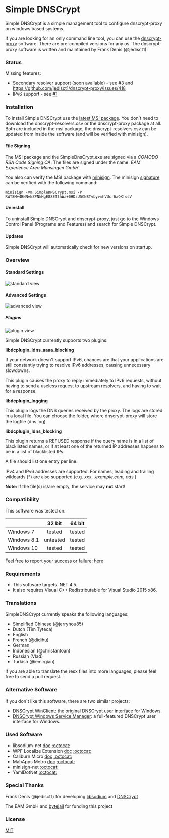 # Simple DNSCrypt

Simple DNSCrypt is a simple management tool to configure dnscrypt-proxy on windows based systems.

If you are looking for an only command line tool, you can use the [dnscrypt-proxy](https://dnscrypt.org/) software. There are pre-compiled versions for any os.
The dnscrypt-proxy software is written and maintained by Frank Denis (@jedisct1).

### Status

Missing features:

- Secondary resolver support (soon available) - see [#3](https://github.com/bitbeans/SimpleDnsCrypt/issues/3) and https://github.com/jedisct1/dnscrypt-proxy/issues/418
- IPv6 support - see [#1](https://github.com/bitbeans/SimpleDnsCrypt/issues/1)

### Installation

To install Simple DNSCrypt use the [latest MSI package](https://github.com/bitbeans/SimpleDnsCrypt/releases/download/0.3.5/SimpleDNSCrypt.msi).
You don`t need to download the dnscrypt-resolvers.csv or the dnscrypt-proxy package at all.
Both are included in the msi package, the dnscrypt-resolvers.csv can be updated from inside the software (and will be verified with minisign).

#### File Signing
The MSI package and the SimpleDnsCrypt.exe are signed via a *COMODO RSA Code Signing CA*. 
The files are signed under the name: *EAM Experience Area Münsingen GmbH*

You also can verify the MSI package with [minisign](https://jedisct1.github.io/minisign/).
The minisign [signature](https://github.com/bitbeans/SimpleDnsCrypt/releases/download/0.3.5/SimpleDNSCrypt.msi.minisig) can be verified with the following command:

	minisign -Vm SimpleDNSCrypt.msi -P RWTSM+4BNNvkZPNkHgE88ETlhWa+0HDzU5CN8TvbyvmhVUcr6aQXfssV

#### Uninstall
To uninstall Simple DNSCrypt and dnscrypt-proxy, just go to the Windows Control Panel (Programs and Features) and search for Simple DNSCrypt.

#### Updates
Simple DNSCrypt will automatically check for new versions on startup.


### Overview

#### Standard Settings
![standard view](https://raw.githubusercontent.com/bitbeans/SimpleDnsCrypt/master/img/standard.png)

#### Advanced Settings
![advanced view](https://raw.githubusercontent.com/bitbeans/SimpleDnsCrypt/master/img/advanced.png)

##### Plugins

![plugin view](https://raw.githubusercontent.com/bitbeans/SimpleDnsCrypt/master/img/plugins.png)

Simple DNSCrypt currently supports two plugins:

**libdcplugin_ldns_aaaa_blocking**

If your network doesn't support IPv6, chances are that your applications are still constantly trying to resolve IPv6 addresses, causing unnecessary slowdowns.

This plugin causes the proxy to reply immediately to IPv6 requests, without having to send a useless request to upstream resolvers, and having to wait for a response.

**libdcplugin_logging**

This plugin logs the DNS queries received by the proxy. The logs are stored in a local file.
You can choose the folder, where dnscrypt-proxy will store the logfile (dns.log).

**libdcplugin_ldns_blocking**

This plugin returns a REFUSED response if the query name is in a list of blacklisted names, or if at least one of the returned IP addresses happens to be in a list of blacklisted IPs.

A file should list one entry per line.

IPv4 and IPv6 addresses are supported. For names, leading and trailing wildcards (*) are also supported (e.g. *xxx*, *.example.com, ads.*)

**Note:** If the file(s) is/are empty, the service may **not** start!

### Compatibility

This software was tested on:

|             | 32 bit      | 64 bit     |
| :----------- | :-----------: | :-----------: | 
| Windows 7    | tested        | tested        | 
| Windows 8.1     | untested        | tested       | 
| Windows 10     | tested        | tested        | 

Feel free to report your success or failure: [here](https://github.com/bitbeans/SimpleDnsCrypt/issues/5)

### Requirements

- This software targets .NET 4.5.
- It also requires Visual C++ Redistributable for Visual Studio 2015 x86.

### Translations

SimpleDNSCrypt currently speaks the following languages:

- Simplified Chinese (@jerryhou85)
- Dutch (Tim Tyteca)
- English
- French (@didihu)
- German
- Indonesian (@christantoan)
- Russian (Vlad)
- Turkish (@emirgian)

If you are able to translate the resx files into more languages, please feel free to send a pull request. 


### Alternative Software

If you don`t like this software, there are two similar projects:

- [DNSCrypt WinClient](https://github.com/Noxwizard/dnscrypt-winclient): the original DNSCrypt user interface for Windows.
- [DNSCrypt Windows Service Manager](http://simonclausen.dk/projects/dnscrypt-winservicemgr/): a full-featured DNSCrypt user interface for Windows.


### Used Software

- libsodium-net [doc](https://www.gitbook.com/book/bitbeans/libsodium-net/details) [:octocat:](https://github.com/adamcaudill/libsodium-net)
- WPF Localize Extension [doc](https://wpflocalizeextension.codeplex.com/) [:octocat:](https://github.com/SeriousM/WPFLocalizationExtension) 
- Caliburn Micro [doc](http://caliburnmicro.com/) [:octocat:](https://github.com/Caliburn-Micro/Caliburn.Micro/) 
- MahApps Metro [doc](http://mahapps.com/) [:octocat:](https://github.com/MahApps/MahApps.Metro) 
- minisign-net [:octocat:](https://github.com/bitbeans/minisign-net) 
- YamlDotNet [:octocat:](https://github.com/aaubry/YamlDotNet) 

### Special Thanks

Frank Denis (@jedisct1) for developing [libsodium](https://github.com/jedisct1/libsodium) and [DNSCrypt](https://dnscrypt.org)
  
The EAM GmbH and [bytejail](https://bytejail.com) for funding this project

### License
[MIT](https://en.wikipedia.org/wiki/MIT_License)

